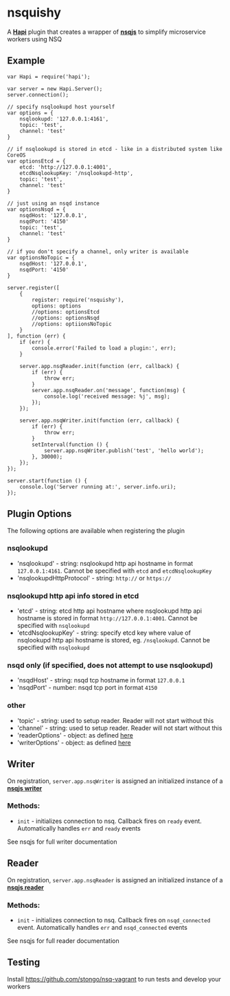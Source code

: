 # nsquishy

A **[Hapi](http://github.com/hapijs/hapijis)** plugin that creates a wrapper of **[nsqjs](https://github.com/dudleycarr/nsqjs)** to simplify microservice workers using NSQ

## Example

```
var Hapi = require('hapi');

var server = new Hapi.Server();
server.connection();

// specify nsqlookupd host yourself
var options = {
    nsqlookupd: '127.0.0.1:4161',
    topic: 'test',
    channel: 'test'
}

// if nsqlookupd is stored in etcd - like in a distributed system like CoreOS
var optionsEtcd = {
    etcd: 'http://127.0.0.1:4001',
    etcdNsqlookupKey: '/nsqlookupd-http',
    topic: 'test',
    channel: 'test'
}

// just using an nsqd instance
var optionsNsqd = {
    nsqdHost: '127.0.0.1',
    nsqdPort: '4150'
    topic: 'test',
    channel: 'test'
}

// if you don't specify a channel, only writer is available
var optionsNoTopic = {
    nsqdHost: '127.0.0.1',
    nsqdPort: '4150'
}

server.register([
    {
        register: require('nsquishy'),
        options: options
        //options: optionsEtcd
        //options: optionsNsqd
        //options: optiionsNoTopic
    }
], function (err) {
    if (err) {
        console.error('Failed to load a plugin:', err);
    }

    server.app.nsqReader.init(function (err, callback) {
        if (err) {
            throw err;
        }
        server.app.nsqReader.on('message', function(msg) {
            console.log('received message: %j', msg);
        });
    });

    server.app.nsqWriter.init(function (err, callback) {
        if (err) {
            throw err;
        }
        setInterval(function () {
            server.app.nsqWriter.publish('test', 'hello world');
        }, 30000);
    });
});

server.start(function () {
    console.log('Server running at:', server.info.uri);
});

```

## Plugin Options

The following options are available when registering the plugin

### nsqlookupd

* 'nsqlookupd' - string: nsqlookupd http api hostname in format `127.0.0.1:4161`.  Cannot be specified with `etcd` and `etcdNsqlookupKey`
* 'nsqlookupdHttpProtocol' - string: `http://` or `https://`

### nsqlookupd http api info stored in etcd

* 'etcd' - string: etcd http api hostname where nsqlookupd http api hostname is stored in format `http://127.0.0.1:4001`. Cannot be specified with `nsqlookupd`
* 'etcdNsqlookupKey' - string: specify etcd key where value of nsqlookupd http api hostname is stored, eg. `/nsqlookupd`. Cannot be specified with `nsqlookupd`

### nsqd only (if specified, does not attempt to use nsqlookupd)

* 'nsqdHost' - string: nsqd tcp hostname in format `127.0.0.1`
* 'nsqdPort' - number: nsqd tcp port in format `4150`

### other

* 'topic' - string: used to setup reader. Reader will not start without this
* 'channel' - string: used to setup reader. Reader will not start without this
* 'readerOptions' - object: as defined [here](https://github.com/dudleycarr/nsqjs)
* 'writerOptions' - object: as defined [here](https://github.com/dudleycarr/nsqjs)

## Writer

On registration, `server.app.nsqWriter` is assigned an initialized instance of a **[nsqjs writer](https://github.com/dudleycarr/nsqjs)**

### Methods:

* `init` - initializes connection to nsq. Callback fires on `ready` event. Automatically handles `err` and `ready` events

See nsqjs for full writer documentation

## Reader

On registration, `server.app.nsqReader` is assigned an initialized instance of a **[nsqjs reader](https://github.com/dudleycarr/nsqjs)**

### Methods:

* `init` - initializes connection to nsq. Callback fires on `nsqd_connected` event. Automatically handles `err` and `nsqd_connected` events

See nsqjs for full reader documentation

## Testing

Install https://github.com/stongo/nsq-vagrant to run tests and develop your workers
